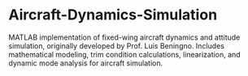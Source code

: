 # Aircraft-Dynamics-Simulation
MATLAB implementation of fixed-wing aircraft dynamics and attitude simulation, originally developed by Prof. Luis Beningno. Includes mathematical modeling, trim condition calculations, linearization, and dynamic mode analysis for aircraft simulation.
